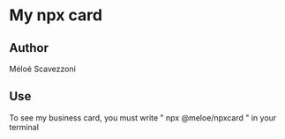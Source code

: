 # My npx card

## Author 
Méloé Scavezzoni

## Use
To see my business card, you must write " npx @meloe/npxcard " in your terminal